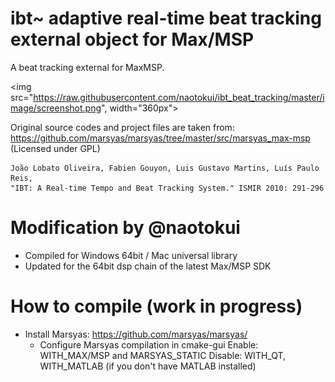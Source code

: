 # ibt~ adaptive real-time beat tracking external object for Max/MSP
A beat tracking external for MaxMSP.  

<img src="https://raw.githubusercontent.com/naotokui/ibt_beat_tracking/master/image/screenshot.png", width="360px">


Original source codes and project files are taken from: https://github.com/marsyas/marsyas/tree/master/src/marsyas_max-msp (Licensed under GPL)

```
João Lobato Oliveira, Fabien Gouyon, Luis Gustavo Martins, Luís Paulo Reis,
"IBT: A Real-time Tempo and Beat Tracking System." ISMIR 2010: 291-296
```
  
  
 
# Modification by @naotokui
- Compiled for Windows 64bit / Mac universal library
- Updated for the 64bit dsp chain of the latest Max/MSP SDK
  
  

# How to compile (work in progress)
- Install Marsyas: https://github.com/marsyas/marsyas/
	- Configure Marsyas compilation in cmake-gui
     Enable: WITH_MAX/MSP and MARSYAS_STATIC 
     Disable:  WITH_QT, WITH_MATLAB (if you don't have MATLAB installed) 

